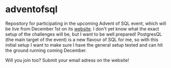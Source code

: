 # adventofsql
Repository for participating in the upcoming Advent of SQL event, which will be live from December 1st on its [website](https://www.adventofsql.com/). I don't yet know what the exact setup of the challenges will be, but I want to be well prepared! PostgresQL (the main target of the event) is a new flavour of SQL for me, so with this initial setup I want to make sure I have the general setup tested and can hit the ground running coming December.

Will you join too? Submit your email adress on the website!
